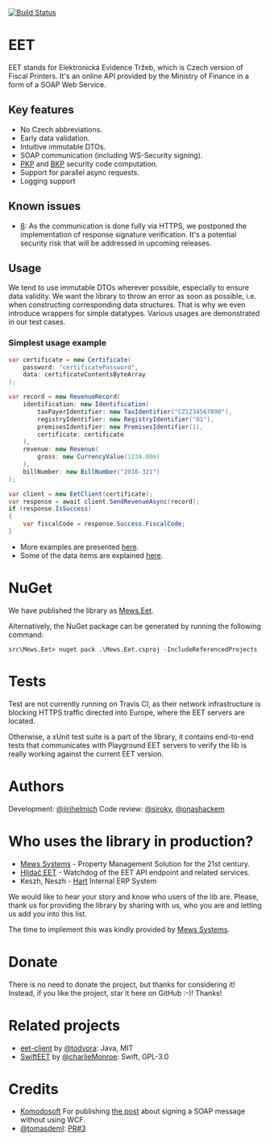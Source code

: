 [![Build Status](https://travis-ci.org/MewsSystems/eet.svg?branch=master)](https://travis-ci.org/MewsSystems/eet)

# EET
EET stands for Elektronická Evidence Tržeb, which is Czech version of Fiscal Printers.
It's an online API provided by the Ministry of Finance in a form of a SOAP Web Service.

## Key features
- No Czech abbreviations.
- Early data validation.
- Intuitive immutable DTOs.
- SOAP communication (including WS-Security signing).
- [PKP](doc/data.md) and [BKP](doc/data.md) security code computation.
- Support for parallel async requests.
- Logging support

## Known issues
- [8](https://github.com/MewsSystems/eet/issues/8): As the communication is done fully via HTTPS, we postponed the implementation of response signature verification. It's a potential security risk that will be addressed in upcoming releases.

## Usage
We tend to use immutable DTOs wherever possible, especially to ensure data validity.
We want the library to throw an error as soon as possible, i.e. when constructing corresponding data structures.
That is why we even introduce wrappers for simple datatypes.
Various usages are demonstrated in our test cases.

### Simplest usage example
```csharp
var certificate = new Certificate(
    password: "certificatePassword",
    data: certificateContentsByteArray
);

var record = new RevenueRecord(
    identification: new Identification(
        taxPayerIdentifier: new TaxIdentifier("CZ1234567890"),
        registryIdentifier: new RegistryIdentifier("01"),
        premisesIdentifier: new PremisesIdentifier(1),
        certificate: certificate
    ),
    revenue: new Revenue(
        gross: new CurrencyValue(1234.00m)
    ),
    billNumber: new BillNumber("2016-321")
);

var client = new EetClient(certificate);
var response = await client.SendRevenueAsync(record);
if (response.IsSuccess)
{
    var fiscalCode = response.Success.FiscalCode;
}
```

- More examples are presented [here](doc/examples.md).
- Some of the data items are explained [here](doc/data.md).

# NuGet

We have published the library as [Mews.Eet](https://www.nuget.org/packages/Mews.Eet/).

Alternatively, the NuGet package can be generated by running the following command:

```
src\Mews.Eet> nuget pack .\Mews.Eet.csproj -IncludeReferencedProjects
```

# Tests
Test are not currently running on Travis CI, as their network infrastructure is blocking HTTPS traffic directed into Europe, where the EET servers are located.

Otherwise, a xUnit test suite is a part of the library, it contains end-to-end tests that communicates with Playground EET servers to verify the lib is really working against the current EET version.

# Authors
Development: [@jirihelmich](https://github.com/jirihelmich)
Code review: [@siroky](https://github.com/siroky), [@onashackem](https://github.com/onashackem)

# Who uses the library in production?
- [Mews Systems](https://mewssystems.com) - Property Management Solution for the 21st century.
- [Hlídač EET](http://hlidaceet.cz) - Watchdog of the EET API endpoint and related services.
- Keszh, Neszh - [Hart](http://hartphp.com.pl/) Internal ERP System

We would like to hear your story and know who users of the lib are. Please, thank us for providing the library by sharing with us, who you are and letting us add you into this list.

The time to implement this was kindly provided by [Mews Systems](http://mewssystems.com).

# Donate
There is no need to donate the project, but thanks for considering it! Instead, if you like the project, star it here on GitHub :-)! Thanks!

# Related projects
- [eet-client](https://github.com/todvora/eet-client) by [@todvora](https://github.com/todvora): Java, MIT
- [SwiftEET](https://github.com/charlieMonroe/SwiftEET) by [@charlieMonroe](https://github.com/charlieMonroe): Swift, GPL-3.0

# Credits
- [Komodosoft](http://www.komodosoft.net) For publishing [the post](http://www.komodosoft.net/post/2016/03/24/sign-a-soap-message-using-x-509-certificate.aspx) about signing a SOAP message without using WCF.
- [@tomasdeml](https://github.com/tomasdeml): [PR#3](https://github.com/MewsSystems/eet/pull/3/files)
